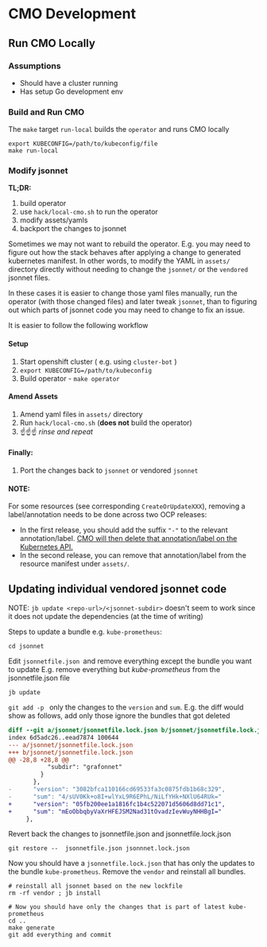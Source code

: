 # CMO Development


## Run CMO Locally
### Assumptions
* Should have a cluster running
* Has setup Go development env

### Build and Run CMO

The `make` target `run-local` builds the `operator` and runs CMO locally

```shell
export KUBECONFIG=/path/to/kubeconfig/file
make run-local
```

### Modify jsonnet

**TL;DR:**
1. build operator
1. use `hack/local-cmo.sh` to run the operator
1. modify assets/yamls
1. backport the changes to jsonnet


Sometimes we may not want to rebuild the operator. E.g. you may need
to figure out how the stack behaves after applying a change to generated
kubernetes manifest.  In other words, to modify the YAML in `assets/`
directory directly without needing to change the `jsonnet/` or
the `vendored` jsonnet files.

In these cases it is easier to change those yaml files manually, run
the operator (with those changed files) and later tweak `jsonnet`, than
to figuring out which parts of jsonnet code you may need to change to
fix an issue.

It is easier to follow the following workflow
#### Setup
1. Start openshift cluster ( e.g. using `cluster-bot` )
1. `export KUBECONFIG=/path/to/kubeconfig`
1. Build operator - `make operator`

#### Amend Assets
1. Amend yaml files in `assets/` directory
1. Run `hack/local-cmo.sh` (**does not** build the operator)
1. ☝☝☝ _rinse and repeat_

#### Finally:
1. Port the changes back to `jsonnet` or vendored `jsonnet`

#### NOTE:
For some resources (see corresponding `CreateOrUpdateXXX`), removing a label/annotation needs to be done across two OCP releases:
- In the first release, you should add the suffix `"-"` to the relevant annotation/label. [CMO will then delete that annotation/label on the Kubernetes API.](https://github.com/openshift/library-go/blob/126b47137408f93a2fc9f2e8cbeedda61f9ebbfb/pkg/operator/resource/resourcemerge/object_merger.go#L141-L169)
- In the second release, you can remove that annotation/label from the resource manifest under `assets/`.

## Updating individual vendored jsonnet code

NOTE: `jb update <repo-url>/<jsonnet-subdir>` doesn't seem to work since it
does not update the dependencies (at the time of writing)

Steps to update a bundle e.g. `kube-prometheus`:

```shell
cd jsonnet

```

Edit ``jsonnetfile.json ``and remove everything except the bundle you want to update
E.g. remove everything but *kube-prometheus* from the jsonnetfile.json file

```
jb update

```

`git add -p ` only the changes to the `version` and `sum`. E.g. the diff would
show as follows, add only those ignore the bundles that got deleted

```diff
diff --git a/jsonnet/jsonnetfile.lock.json b/jsonnet/jsonnetfile.lock.json
index 6d5adc26..eead7874 100644
--- a/jsonnet/jsonnetfile.lock.json
+++ b/jsonnet/jsonnetfile.lock.json
@@ -28,8 +28,8 @@
           "subdir": "grafonnet"
         }
       },
-      "version": "3082bfca110166cd69533fa3c0875fdb1b68c329",
-      "sum": "4/sUV0Kk+o8I+wlYxL9R6EPhL/NiLfYHk+NXlU64RUk="
+      "version": "05fb200ee1a1816fc1b4c522071d5606d8dd71c1",
+      "sum": "mEoObbqbyVaXrHFEJSM2Nad31tOvadzIevWuyNHHBgI="
     },
```

Revert back the changes to jsonnetfile.json and jsonnetfile.lock.json
```
git restore --  jsonnetfile.json jsonnnet.lock.json

```

Now you should have a `jsonnetfile.lock.json` that has only the updates to
the bundle `kube-prometheus`. Remove the  `vendor` and reinstall all bundles.

```
# reinstall all jsonnet based on the new lockfile
rm -rf vendor ; jb install

# Now you should have only the changes that is part of latest kube-prometheus
cd ..
make generate
git add everything and commit

```
